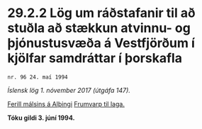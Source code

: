 # 29.2.2 Lög um ráðstafanir til að stuðla að stækkun atvinnu- og þjónustusvæða á Vestfjörðum í kjölfar samdráttar í þorskafla

`nr. 96 24. maí 1994`

_Íslensk lög 1. nóvember 2017 (útgáfa 147)._

[Ferill málsins á Alþingi](https://www.althingi.is/thingstorf/thingmalalistar-eftir-thingum/ferill/?ltg=117&mnr=506)
[Frumvarp til laga.](https://www.althingi.is/altext/117/s/0779.html)

**Tóku gildi 3. júní 1994.**

